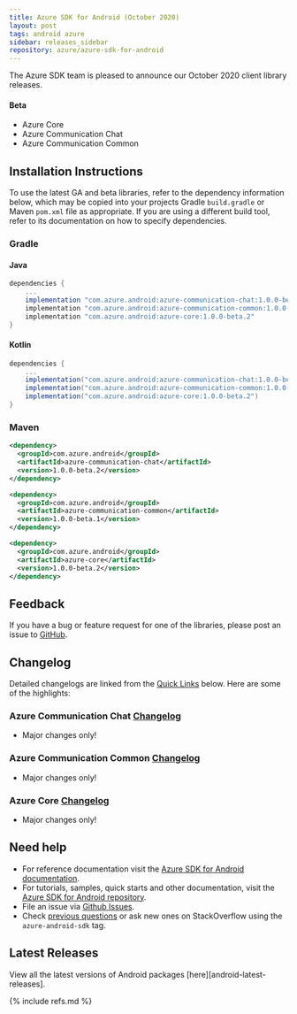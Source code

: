 ```yaml
---
title: Azure SDK for Android (October 2020)
layout: post
tags: android azure
sidebar: releases_sidebar
repository: azure/azure-sdk-for-android
---
```


The Azure SDK team is pleased to announce our October 2020 client library releases.

#### Beta

- Azure Core
- Azure Communication Chat
- Azure Communication Common

## Installation Instructions

To use the latest GA and beta libraries, refer to the dependency information below, which may be copied into your projects Gradle `build.gradle` or Maven `pom.xml` file as appropriate. If you are using a different build tool, refer to its documentation on how to specify dependencies.

### Gradle

#### Java
```gradle
dependencies {
    ...
    implementation "com.azure.android:azure-communication-chat:1.0.0-beta.2"
    implementation "com.azure.android:azure-communication-common:1.0.0-beta.1"
    implementation "com.azure.android:azure-core:1.0.0-beta.2"
}
```

#### Kotlin

```gradle
dependencies {
    ...
    implementation("com.azure.android:azure-communication-chat:1.0.0-beta.2")
    implementation("com.azure.android:azure-communication-common:1.0.0-beta.1")
    implementation("com.azure.android:azure-core:1.0.0-beta.2")
}
```

### Maven

```xml
<dependency>
  <groupId>com.azure.android</groupId>
  <artifactId>azure-communication-chat</artifactId>
  <version>1.0.0-beta.2</version>
</dependency>

<dependency>
  <groupId>com.azure.android</groupId>
  <artifactId>azure-communication-common</artifactId>
  <version>1.0.0-beta.1</version>
</dependency>

<dependency>
  <groupId>com.azure.android</groupId>
  <artifactId>azure-core</artifactId>
  <version>1.0.0-beta.2</version>
</dependency>
```

## Feedback

If you have a bug or feature request for one of the libraries, please post an issue to [GitHub](https://github.com/azure/azure-sdk-for-android/issues).

## Changelog

Detailed changelogs are linked from the [Quick Links](#quick-links) below. Here are some of the highlights:

### Azure Communication Chat [Changelog]()

- Major changes only!

### Azure Communication Common [Changelog]()

- Major changes only!

### Azure Core [Changelog]()

- Major changes only!
  
## Need help

- For reference documentation visit the [Azure SDK for Android documentation](https://azure.github.io/azure-sdk-for-android/).
- For tutorials, samples, quick starts and other documentation, visit the [Azure SDK for Android repository](https://github.com/azure/azure-sdk-for-android/).
- File an issue via [Github Issues](https://github.com/Azure/azure-sdk-for-android/issues/new/choose).
- Check [previous questions](https://stackoverflow.com/questions/tagged/azure-android-sdk) or ask new ones on
 StackOverflow using the `azure-android-sdk` tag.

## Latest Releases

View all the latest versions of Android packages [here][android-latest-releases].

{% include refs.md %}
